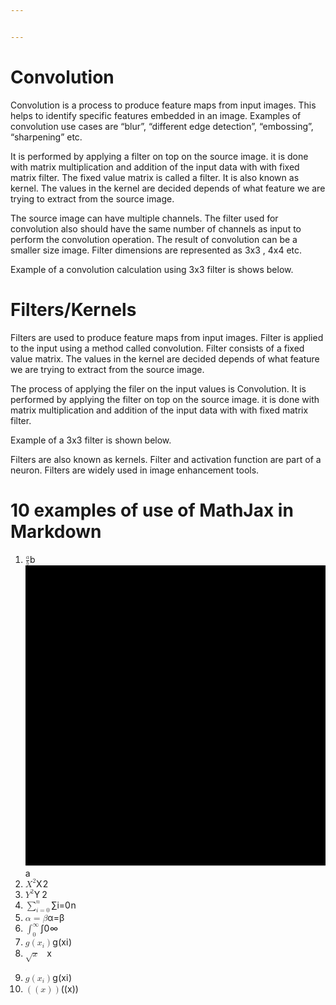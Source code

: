 ```yaml
---


---
```


<h1 id="convolution">Convolution</h1>
<p>Convolution is a process to produce feature maps from input images. This helps to identify specific features embedded in an image. Examples of convolution use cases are “blur”, “different edge detection”, “embossing”, “sharpening” etc.</p>
<p>It is performed by applying a filter on top on the source image. it is done with matrix multiplication and addition of the input data with with fixed matrix filter. The fixed value matrix is called a filter. It is also known as kernel. The values in the kernel are decided depends of what feature we are trying to extract from the source image.</p>
<p>The source image can have multiple channels. The filter used for convolution also should have the same number of channels as input to perform the convolution operation. The result of convolution can be a smaller size image. Filter dimensions are represented as 3x3 , 4x4 etc.</p>
<p>Example of a convolution calculation using 3x3 filter is shows below.<br>
<img src="http://machinelearninguru.com/_images/topics/computer_vision/basics/convolutional_layer_1/stride1.gif" alt=""></p>
<h1 id="filterskernels">Filters/Kernels</h1>
<p>Filters are used to produce feature maps from input images. Filter is applied to the input using a method called convolution. Filter consists of a fixed value matrix. The values in the kernel are decided depends of what feature we are trying to extract from the source image.</p>
<p>The process of applying the filer on the input values is Convolution. It is performed by applying the filter on top on the source image. it is done with matrix multiplication and addition of the input data with with fixed matrix filter.</p>
<p>Example of a 3x3 filter is shown below.<br>
<img src="https://sipl.eelabs.technion.ac.il/wp-content/uploads/sites/6/2016/10/project-image-1599-2-13.png" alt=""></p>
<p>Filters are also known as kernels. Filter and activation function are part of a neuron. Filters are widely used in image enhancement tools.</p>
<h1 id="examples-of-use-of-mathjax-in-markdown">10 examples of use of MathJax in Markdown</h1>
<ol>
<li><span class="katex--inline"><span class="katex"><span class="katex-mathml"><math><semantics><mrow><mfrac><mrow><mi>a</mi></mrow><mrow><mi>b</mi></mrow></mfrac></mrow><annotation encoding="application/x-tex">\frac{a}{b}</annotation></semantics></math></span><span class="katex-html" aria-hidden="true"><span class="strut" style="height: 0.695392em;"></span><span class="strut bottom" style="height: 1.04039em; vertical-align: -0.345em;"></span><span class="base"><span class="mord"><span class="mopen nulldelimiter"></span><span class="mfrac"><span class="vlist-t vlist-t2"><span class="vlist-r"><span class="vlist" style="height: 0.695392em;"><span class="" style="top: -2.655em;"><span class="pstrut" style="height: 3em;"></span><span class="sizing reset-size6 size3 mtight"><span class="mord mtight"><span class="mord mathit mtight">b</span></span></span></span><span class="" style="top: -3.23em;"><span class="pstrut" style="height: 3em;"></span><span class="frac-line hide-tail" style="height: 0.04em;"><svg width="400em" height="400em" viewBox="0 0 400000 400000" preserveAspectRatio="xMinYMin slice"><path d="M0 0 h400000 v400000 h-400000z M0 0 h400000 v400000 h-400000z"></path></svg></span></span><span class="" style="top: -3.394em;"><span class="pstrut" style="height: 3em;"></span><span class="sizing reset-size6 size3 mtight"><span class="mord mtight"><span class="mord mathit mtight">a</span></span></span></span></span><span class="vlist-s">​</span></span><span class="vlist-r"><span class="vlist" style="height: 0.345em;"></span></span></span></span><span class="mclose nulldelimiter"></span></span></span></span></span></span></li>
<li><span class="katex--inline"><span class="katex"><span class="katex-mathml"><math><semantics><mrow><msup><mi>X</mi><mn>2</mn></msup></mrow><annotation encoding="application/x-tex">X^2</annotation></semantics></math></span><span class="katex-html" aria-hidden="true"><span class="strut" style="height: 0.814108em;"></span><span class="strut bottom" style="height: 0.814108em; vertical-align: 0em;"></span><span class="base"><span class="mord"><span class="mord mathit" style="margin-right: 0.07847em;">X</span><span class="msupsub"><span class="vlist-t"><span class="vlist-r"><span class="vlist" style="height: 0.814108em;"><span class="" style="top: -3.063em; margin-right: 0.05em;"><span class="pstrut" style="height: 2.7em;"></span><span class="sizing reset-size6 size3 mtight"><span class="mord mathrm mtight">2</span></span></span></span></span></span></span></span></span></span></span></span></li>
<li><span class="katex--display"><span class="katex-display"><span class="katex"><span class="katex-mathml"><math><semantics><mrow><msup><mi>Y</mi><mn>2</mn></msup></mrow><annotation encoding="application/x-tex">Y^2</annotation></semantics></math></span><span class="katex-html" aria-hidden="true"><span class="strut" style="height: 0.864108em;"></span><span class="strut bottom" style="height: 0.864108em; vertical-align: 0em;"></span><span class="base"><span class="mord"><span class="mord mathit" style="margin-right: 0.22222em;">Y</span><span class="msupsub"><span class="vlist-t"><span class="vlist-r"><span class="vlist" style="height: 0.864108em;"><span class="" style="top: -3.113em; margin-right: 0.05em;"><span class="pstrut" style="height: 2.7em;"></span><span class="sizing reset-size6 size3 mtight"><span class="mord mathrm mtight">2</span></span></span></span></span></span></span></span></span></span></span></span></span></li>
<li><span class="katex--inline"><span class="katex"><span class="katex-mathml"><math><semantics><mrow><msubsup><mo>∑</mo><mrow><mi>i</mi><mo>=</mo><mn>0</mn></mrow><mi>n</mi></msubsup></mrow><annotation encoding="application/x-tex">\sum_{i=0}^n</annotation></semantics></math></span><span class="katex-html" aria-hidden="true"><span class="strut" style="height: 0.804292em;"></span><span class="strut bottom" style="height: 1.104em; vertical-align: -0.29971em;"></span><span class="base"><span class="mop"><span class="mop op-symbol small-op" style="position: relative; top: -5e-06em;">∑</span><span class="msupsub"><span class="vlist-t vlist-t2"><span class="vlist-r"><span class="vlist" style="height: 0.804292em;"><span class="" style="top: -2.40029em; margin-left: 0em; margin-right: 0.05em;"><span class="pstrut" style="height: 2.7em;"></span><span class="sizing reset-size6 size3 mtight"><span class="mord mtight"><span class="mord mathit mtight">i</span><span class="mrel mtight">=</span><span class="mord mathrm mtight">0</span></span></span></span><span class="" style="top: -3.2029em; margin-right: 0.05em;"><span class="pstrut" style="height: 2.7em;"></span><span class="sizing reset-size6 size3 mtight"><span class="mord mathit mtight">n</span></span></span></span><span class="vlist-s">​</span></span><span class="vlist-r"><span class="vlist" style="height: 0.29971em;"></span></span></span></span></span></span></span></span></span></li>
<li><span class="katex--inline"><span class="katex"><span class="katex-mathml"><math><semantics><mrow><mi>α</mi><mo>=</mo><mi>β</mi></mrow><annotation encoding="application/x-tex">\alpha=\beta</annotation></semantics></math></span><span class="katex-html" aria-hidden="true"><span class="strut" style="height: 0.69444em;"></span><span class="strut bottom" style="height: 0.88888em; vertical-align: -0.19444em;"></span><span class="base"><span class="mord mathit" style="margin-right: 0.0037em;">α</span><span class="mrel">=</span><span class="mord mathit" style="margin-right: 0.05278em;">β</span></span></span></span></span></li>
<li><span class="katex--inline"><span class="katex"><span class="katex-mathml"><math><semantics><mrow><msubsup><mo>∫</mo><mn>0</mn><mi mathvariant="normal">∞</mi></msubsup></mrow><annotation encoding="application/x-tex">\int_0^\infty</annotation></semantics></math></span><span class="katex-html" aria-hidden="true"><span class="strut" style="height: 0.859292em;"></span><span class="strut bottom" style="height: 1.21511em; vertical-align: -0.35582em;"></span><span class="base"><span class="mop"><span class="mop op-symbol small-op" style="margin-right: 0.19445em; position: relative; top: -0.00056em;">∫</span><span class="msupsub"><span class="vlist-t vlist-t2"><span class="vlist-r"><span class="vlist" style="height: 0.859292em;"><span class="" style="top: -2.34418em; margin-left: -0.19445em; margin-right: 0.05em;"><span class="pstrut" style="height: 2.7em;"></span><span class="sizing reset-size6 size3 mtight"><span class="mord mathrm mtight">0</span></span></span><span class="" style="top: -3.2579em; margin-right: 0.05em;"><span class="pstrut" style="height: 2.7em;"></span><span class="sizing reset-size6 size3 mtight"><span class="mord mathrm mtight">∞</span></span></span></span><span class="vlist-s">​</span></span><span class="vlist-r"><span class="vlist" style="height: 0.35582em;"></span></span></span></span></span></span></span></span></span></li>
<li><span class="katex--inline"><span class="katex"><span class="katex-mathml"><math><semantics><mrow><mi>g</mi><mo>(</mo><msub><mi>x</mi><mi>i</mi></msub><mo>)</mo></mrow><annotation encoding="application/x-tex">g(x_i)</annotation></semantics></math></span><span class="katex-html" aria-hidden="true"><span class="strut" style="height: 0.75em;"></span><span class="strut bottom" style="height: 1em; vertical-align: -0.25em;"></span><span class="base"><span class="mord mathit" style="margin-right: 0.03588em;">g</span><span class="mopen">(</span><span class="mord"><span class="mord mathit">x</span><span class="msupsub"><span class="vlist-t vlist-t2"><span class="vlist-r"><span class="vlist" style="height: 0.311664em;"><span class="" style="top: -2.55em; margin-left: 0em; margin-right: 0.05em;"><span class="pstrut" style="height: 2.7em;"></span><span class="sizing reset-size6 size3 mtight"><span class="mord mathit mtight">i</span></span></span></span><span class="vlist-s">​</span></span><span class="vlist-r"><span class="vlist" style="height: 0.15em;"></span></span></span></span></span><span class="mclose">)</span></span></span></span></span></li>
<li><span class="katex--inline"><span class="katex"><span class="katex-mathml"><math><semantics><mrow><msqrt><mi>x</mi></msqrt></mrow><annotation encoding="application/x-tex">\sqrt x</annotation></semantics></math></span><span class="katex-html" aria-hidden="true"><span class="strut" style="height: 0.80028em;"></span><span class="strut bottom" style="height: 1.04em; vertical-align: -0.23972em;"></span><span class="base"><span class="mord sqrt"><span class="vlist-t vlist-t2"><span class="vlist-r"><span class="vlist svg-align" style="height: 0.80028em;"><span class="" style="top: -3em;"><span class="pstrut" style="height: 3em;"></span><span class="mord mathit" style="padding-left: 0.833em;">x</span></span><span class="" style="top: -2.76028em;"><span class="pstrut" style="height: 3em;"></span><span class="hide-tail" style="min-width: 0.853em; height: 1em;"><svg width="400em" height="1em" viewBox="0 0 400000 1000" preserveAspectRatio="xMinYMin slice"><path d="M95 622c-2.667 0-7.167-2.667-13.5
-8S72 604 72 600c0-2 .333-3.333 1-4 1.333-2.667 23.833-20.667 67.5-54s
65.833-50.333 66.5-51c1.333-1.333 3-2 5-2 4.667 0 8.667 3.333 12 10l173
378c.667 0 35.333-71 104-213s137.5-285 206.5-429S812 17.333 812 14c5.333
-9.333 12-14 20-14h399166v40H845.272L620 507 385 993c-2.667 4.667-9 7-19
7-6 0-10-1-12-3L160 575l-65 47zM834 0h399166v40H845z"></path></svg></span></span></span><span class="vlist-s">​</span></span><span class="vlist-r"><span class="vlist" style="height: 0.23972em;"></span></span></span></span></span></span></span></span></li>
<li><span class="katex--inline"><span class="katex"><span class="katex-mathml"><math><semantics><mrow><mi>g</mi><mo>(</mo><msub><mi>x</mi><mi>i</mi></msub><mo>)</mo></mrow><annotation encoding="application/x-tex">g(x_i)</annotation></semantics></math></span><span class="katex-html" aria-hidden="true"><span class="strut" style="height: 0.75em;"></span><span class="strut bottom" style="height: 1em; vertical-align: -0.25em;"></span><span class="base"><span class="mord mathit" style="margin-right: 0.03588em;">g</span><span class="mopen">(</span><span class="mord"><span class="mord mathit">x</span><span class="msupsub"><span class="vlist-t vlist-t2"><span class="vlist-r"><span class="vlist" style="height: 0.311664em;"><span class="" style="top: -2.55em; margin-left: 0em; margin-right: 0.05em;"><span class="pstrut" style="height: 2.7em;"></span><span class="sizing reset-size6 size3 mtight"><span class="mord mathit mtight">i</span></span></span></span><span class="vlist-s">​</span></span><span class="vlist-r"><span class="vlist" style="height: 0.15em;"></span></span></span></span></span><span class="mclose">)</span></span></span></span></span></li>
<li><span class="katex--inline"><span class="katex"><span class="katex-mathml"><math><semantics><mrow><mo fence="true">(</mo><mo>(</mo><mi>x</mi><mo>)</mo><mo fence="true">)</mo></mrow><annotation encoding="application/x-tex">\bigl((x)\bigr)</annotation></semantics></math></span><span class="katex-html" aria-hidden="true"><span class="strut" style="height: 0.85em;"></span><span class="strut bottom" style="height: 1.20001em; vertical-align: -0.35001em;"></span><span class="base"><span class="mopen"><span class="delimsizing size1">(</span></span><span class="mopen">(</span><span class="mord mathit">x</span><span class="mclose">)</span><span class="mclose"><span class="delimsizing size1">)</span></span></span></span></span></span></li>
</ol>

